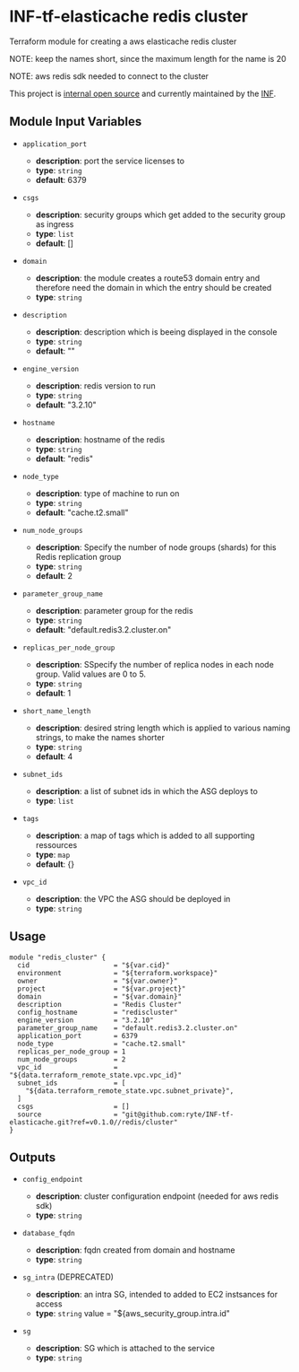 # INF-tf-elasticache redis cluster

Terraform module for creating a aws elasticache redis cluster

NOTE: keep the names short, since the maximum length for the name is 20

NOTE: aws redis sdk needed to connect to the cluster

This project is [internal open source](https://en.wikipedia.org/wiki/Inner_source)
and currently maintained by the [INF](https://github.com/orgs/ryte/teams/inf).

## Module Input Variables

- `application_port`
    -  __description__: port the service licenses to
    -  __type__: `string`
    -  __default__: 6379

- `csgs`
    -  __description__: security groups which get added to the security group as ingress
    -  __type__: `list`
    -  __default__: []


- `domain`
    -  __description__: the module creates a route53 domain entry and therefore need the domain in which the entry should be created
    -  __type__: `string`

- `description`
    -  __description__: description which is beeing displayed in the console
    -  __type__: `string`
    -  __default__: ""

- `engine_version`
    -  __description__: redis version to run
    -  __type__: `string`
    -  __default__: "3.2.10"


- `hostname`
    -  __description__: hostname of the redis
    -  __type__: `string`
    -  __default__: "redis"


- `node_type`
    -  __description__: type of machine to run on
    -  __type__: `string`
    -  __default__: "cache.t2.small"


- `num_node_groups`
    -  __description__: Specify the number of node groups (shards) for this Redis replication group
    -  __type__: `string`
    -  __default__: 2

- `parameter_group_name`
    -  __description__: parameter group for the redis
    -  __type__: `string`
    -  __default__: "default.redis3.2.cluster.on"

- `replicas_per_node_group`
    -  __description__: SSpecify the number of replica nodes in each node group. Valid values are 0 to 5.
    -  __type__: `string`
    -  __default__: 1


- `short_name_length`
    -  __description__: desired string length which is applied to various naming strings, to make the names shorter
    -  __type__: `string`
    -  __default__: 4


- `subnet_ids`
    -  __description__: a list of subnet ids in which the ASG deploys to
    -  __type__: `list`


- `tags`
    -  __description__: a map of tags which is added to all supporting ressources
    -  __type__: `map`
    -  __default__: {}


- `vpc_id`
    -  __description__: the VPC the ASG should be deployed in
    -  __type__: `string`



## Usage

```hcl
module "redis_cluster" {
  cid                     = "${var.cid}"
  environment             = "${terraform.workspace}"
  owner                   = "${var.owner}"
  project                 = "${var.project}"
  domain                  = "${var.domain}"
  description             = "Redis Cluster"
  config_hostname         = "rediscluster"
  engine_version          = "3.2.10"
  parameter_group_name    = "default.redis3.2.cluster.on"
  application_port        = 6379
  node_type               = "cache.t2.small"
  replicas_per_node_group = 1
  num_node_groups         = 2
  vpc_id                  = "${data.terraform_remote_state.vpc.vpc_id}"
  subnet_ids              = [
    "${data.terraform_remote_state.vpc.subnet_private}",
  ]
  csgs                    = []
  source                  = "git@github.com:ryte/INF-tf-elasticache.git?ref=v0.1.0//redis/cluster"
}
```

## Outputs

- `config_endpoint`
    -  __description__: cluster configuration endpoint (needed for aws redis sdk)
    -  __type__: `string`


- `database_fqdn`
    -  __description__: fqdn created from domain and hostname
    -  __type__: `string`


- `sg_intra` (DEPRECATED)
    -  __description__: an intra SG, intended to added to EC2 instsances for access
    -  __type__: `string`
  value = "${aws_security_group.intra.id"


- `sg`
    -  __description__: SG which is attached to the service
    -  __type__: `string`
